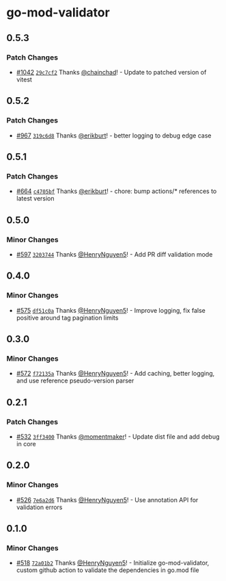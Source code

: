 # go-mod-validator

## 0.5.3

### Patch Changes

- [#1042](https://github.com/smartcontractkit/.github/pull/1042)
  [`29c7cf2`](https://github.com/smartcontractkit/.github/commit/29c7cf2f07b2280c7ca2e04883b2b32b5d0d9972)
  Thanks [@chainchad](https://github.com/chainchad)! - Update to patched version
  of vitest

## 0.5.2

### Patch Changes

- [#967](https://github.com/smartcontractkit/.github/pull/967)
  [`319c6d8`](https://github.com/smartcontractkit/.github/commit/319c6d8532eff1f68139eb5a5fcfbd5e23492adf)
  Thanks [@erikburt](https://github.com/erikburt)! - better logging to debug
  edge case

## 0.5.1

### Patch Changes

- [#664](https://github.com/smartcontractkit/.github/pull/664)
  [`c4705bf`](https://github.com/smartcontractkit/.github/commit/c4705bfdbf6c8e57c080d82a3c4f013aa96a2dfb)
  Thanks [@erikburt](https://github.com/erikburt)! - chore: bump actions/\*
  references to latest version

## 0.5.0

### Minor Changes

- [#597](https://github.com/smartcontractkit/.github/pull/597)
  [`3203744`](https://github.com/smartcontractkit/.github/commit/3203744b59d8ebba43cfeee575212205606b2b00)
  Thanks [@HenryNguyen5](https://github.com/HenryNguyen5)! - Add PR diff
  validation mode

## 0.4.0

### Minor Changes

- [#575](https://github.com/smartcontractkit/.github/pull/575)
  [`df51c0a`](https://github.com/smartcontractkit/.github/commit/df51c0a98760e2ab723d90c0b49ac49317f84bff)
  Thanks [@HenryNguyen5](https://github.com/HenryNguyen5)! - Improve logging,
  fix false positive around tag pagination limits

## 0.3.0

### Minor Changes

- [#572](https://github.com/smartcontractkit/.github/pull/572)
  [`f72135a`](https://github.com/smartcontractkit/.github/commit/f72135af430664fba28efd54e52de03de54191e9)
  Thanks [@HenryNguyen5](https://github.com/HenryNguyen5)! - Add caching, better
  logging, and use reference pseudo-version parser

## 0.2.1

### Patch Changes

- [#532](https://github.com/smartcontractkit/.github/pull/532)
  [`3ff3400`](https://github.com/smartcontractkit/.github/commit/3ff34007fa2424e317969ae3ea290d923cea567c)
  Thanks [@momentmaker](https://github.com/momentmaker)! - Update dist file and
  add debug in core

## 0.2.0

### Minor Changes

- [#526](https://github.com/smartcontractkit/.github/pull/526)
  [`7e6a2d6`](https://github.com/smartcontractkit/.github/commit/7e6a2d6eb3fb9700038db9549c0dd8f63dd97419)
  Thanks [@HenryNguyen5](https://github.com/HenryNguyen5)! - Use annotation API
  for validation errors

## 0.1.0

### Minor Changes

- [#518](https://github.com/smartcontractkit/.github/pull/518)
  [`72a01b2`](https://github.com/smartcontractkit/.github/commit/72a01b25a8d31c8fe3dee5e74eaf936eb42064ec)
  Thanks [@HenryNguyen5](https://github.com/HenryNguyen5)! - Initialize
  go-mod-validator, custom github action to validate the dependencies in go.mod
  file
